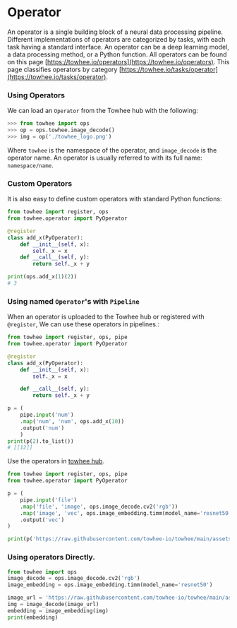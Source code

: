 # Operator
An operator is a single building block of a neural data processing pipeline. Different implementations of operators are categorized by tasks, with each task having a standard interface. An operator can be a deep learning model, a data processing method, or a Python function. All operators can be found on this page [https://towhee.io/operators](https://towhee.io/operators). This page classifies operators by category [https://towhee.io/tasks/operator](https://towhee.io/tasks/operator).

### Using Operators

We can load an `Operator` from the Towhee hub with the following:

```python
>>> from towhee import ops
>>> op = ops.towhee.image_decode()
>>> img = op('./towhee_logo.png')

```

Where `towhee` is the namespace of the operator, and `image_decode` is the operator name. An operator is usually referred to with its full name: `namespace/name`. 


### Custom Operators

It is also easy to define custom operators with standard Python functions:


```python
from towhee import register, ops
from towhee.operator import PyOperator

@register
class add_x(PyOperator):
    def __init__(self, x):
        self._x = x
    def __call__(self, y):
        return self._x + y

print(ops.add_x(1)(2))
# 3

```

### Using named `Operator`'s with `Pipeline`

When an operator is uploaded to the Towhee hub or registered with `@register`, We can use these operators in pipelines.:

```python
from towhee import register, ops, pipe
from towhee.operator import PyOperator

@register
class add_x(PyOperator):
    def __init__(self, x):
        self._x = x

    def __call__(self, y):
        return self._x + y

p = (
    pipe.input('num')
    .map('num', 'num', ops.add_x(10))
    .output('num')
    )
print(p(2).to_list())
# [[12]]

```
Use the operators in [towhee hub](https://towhee.io/tasks/operator).
```python
from towhee import register, ops, pipe
from towhee.operator import PyOperator

p = (
    pipe.input('file')
    .map('file', 'image', ops.image_decode.cv2('rgb'))
    .map('image', 'vec', ops.image_embedding.timm(model_name='resnet50'))
    .output('vec')
)

print(p('https://raw.githubusercontent.com/towhee-io/towhee/main/assets/dog1.png').to_list())
```

###  Using operators Directly.

```python
from towhee import ops
image_decode = ops.image_decode.cv2('rgb')
image_embedding = ops.image_embedding.timm(model_name='resnet50')

image_url = 'https://raw.githubusercontent.com/towhee-io/towhee/main/assets/dog1.png'
img = image_decode(image_url)
embedding = image_embedding(img)
print(embedding)
```




